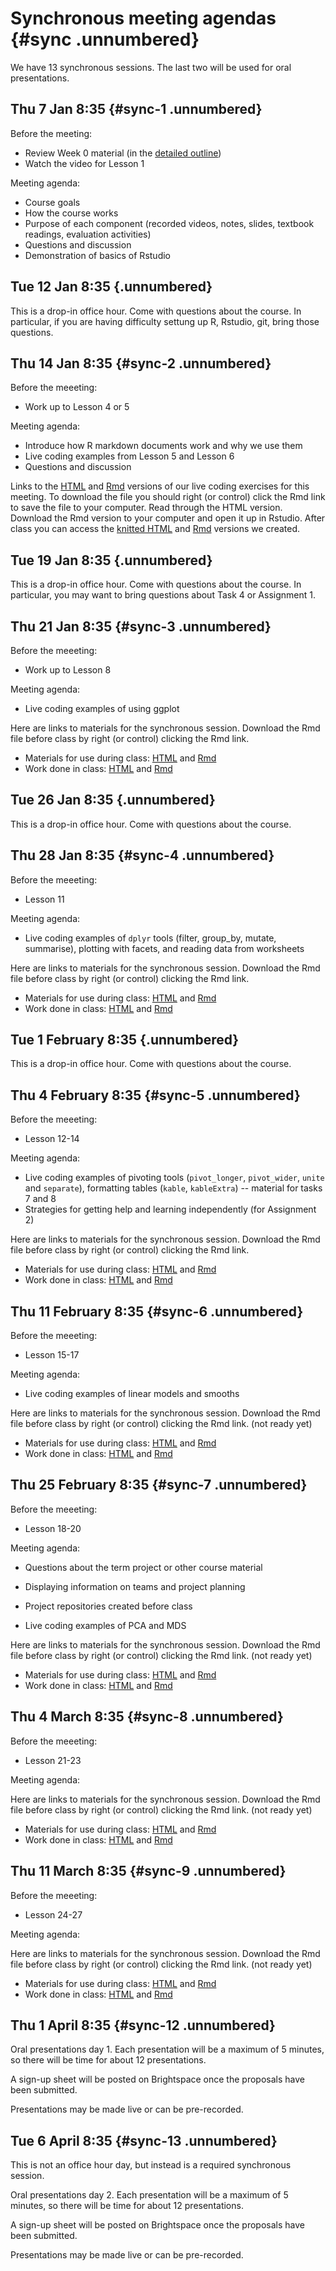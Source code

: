 # Synchronous meeting agendas {#sync .unnumbered}



We have 13 synchronous sessions. The last two will be used for oral presentations.

## Thu 7 Jan 8:35 {#sync-1 .unnumbered}

Before the meeting: 

* Review Week 0 material (in the [detailed outline](#outline))
* Watch the video for Lesson 1

Meeting agenda:

* Course goals
* How the course works
* Purpose of each component (recorded videos, notes, slides, textbook readings, evaluation activities)
* Questions and discussion
* Demonstration of basics of Rstudio

## Tue 12 Jan 8:35 {.unnumbered}

This is a drop-in office hour. Come with questions about the course. In particular, if you are having difficulty settung up R, Rstudio, git, bring those questions.

## Thu 14 Jan 8:35 {#sync-2 .unnumbered}

Before the meeeting:

* Work up to Lesson 4 or 5

Meeting agenda:

* Introduce how R markdown documents work and why we use them
* Live coding examples from Lesson 5 and Lesson 6
* Questions and discussion

Links to the [HTML](https://htmlpreview.github.io/?https://github.com/AndrewIrwin/data-visualization/blob/master/live-coding/live-coding-02.html) and [Rmd](https://raw.githubusercontent.com/AndrewIrwin/data-visualization/master/live-coding/live-coding-02.rmd) versions of our live coding exercises for this meeting. To download the file you should right (or control) click the Rmd link to save the file to your computer. Read through the HTML version. Download the Rmd version to your computer and open it up in Rstudio. After class you can access the [knitted HTML](https://htmlpreview.github.io/?https://github.com/AndrewIrwin/data-visualization/blob/master/live-coding/live-coding-02-after-class.html) and [Rmd](https://raw.githubusercontent.com/AndrewIrwin/data-visualization/master/live-coding/live-coding-02-after-class.rmd) versions we created.



## Tue 19 Jan 8:35 {.unnumbered}

This is a drop-in office hour. Come with questions about the course. In particular, you may want to bring questions about Task 4 or Assignment 1.

## Thu 21 Jan 8:35 {#sync-3 .unnumbered}

Before the meeeting:

* Work up to Lesson 8

Meeting agenda:

* Live coding examples of using ggplot

Here are links to materials for the synchronous session. Download the Rmd file before class by right (or control) clicking the Rmd link. 

  * Materials for use during class: [HTML](https://htmlpreview.github.io/?https://github.com/AndrewIrwin/data-visualization/blob/master/live-coding/live-coding-03.html) and [Rmd](https://raw.githubusercontent.com/AndrewIrwin/data-visualization/master/live-coding/live-coding-03.rmd) 
  * Work done in class: [HTML](https://htmlpreview.github.io/?https://github.com/AndrewIrwin/data-visualization/blob/master/live-coding/live-coding-03-after-class.html) and [Rmd](https://raw.githubusercontent.com/AndrewIrwin/data-visualization/master/live-coding/live-coding-03-after-class.rmd) 


## Tue 26 Jan 8:35 {.unnumbered}

This is a drop-in office hour. Come with questions about the course.

## Thu 28 Jan 8:35 {#sync-4 .unnumbered}

Before the meeeting:

* Lesson 11

Meeting agenda:

* Live coding examples of `dplyr` tools (filter, group_by, mutate, summarise), plotting with facets, and reading data from worksheets

Here are links to materials for the synchronous session. Download the Rmd file before class by right (or control) clicking the Rmd link. 

  * Materials for use during class: [HTML](https://htmlpreview.github.io/?https://github.com/AndrewIrwin/data-visualization/blob/master/live-coding/live-coding-04.html) and [Rmd](https://raw.githubusercontent.com/AndrewIrwin/data-visualization/master/live-coding/live-coding-04.rmd) 
  * Work done in class: [HTML](https://htmlpreview.github.io/?https://github.com/AndrewIrwin/data-visualization/blob/master/live-coding/live-coding-04-after-class.html) and [Rmd](https://raw.githubusercontent.com/AndrewIrwin/data-visualization/master/live-coding/live-coding-04-after-class.rmd) 


## Tue 1 February 8:35 {.unnumbered}

This is a drop-in office hour. Come with questions about the course.

## Thu 4 February 8:35 {#sync-5 .unnumbered}

Before the meeeting:

* Lesson 12-14

Meeting agenda:

* Live coding examples of pivoting tools (`pivot_longer`, `pivot_wider`, `unite` and `separate`), formatting tables (`kable`, `kableExtra`) -- material for tasks 7 and 8
* Strategies for getting help and learning independently (for Assignment 2)

Here are links to materials for the synchronous session. Download the Rmd file before class by right (or control) clicking the Rmd link. 

  * Materials for use during class: [HTML](https://htmlpreview.github.io/?https://github.com/AndrewIrwin/data-visualization/blob/master/live-coding/live-coding-05.html) and [Rmd](https://raw.githubusercontent.com/AndrewIrwin/data-visualization/master/live-coding/live-coding-05.rmd) 
  * Work done in class: [HTML](https://htmlpreview.github.io/?https://github.com/AndrewIrwin/data-visualization/blob/master/live-coding/live-coding-05-after-class.html) and [Rmd](https://raw.githubusercontent.com/AndrewIrwin/data-visualization/master/live-coding/live-coding-05-after-class.rmd) 
  
## Thu 11 February 8:35 {#sync-6 .unnumbered}

Before the meeeting:

* Lesson 15-17

Meeting agenda:

* Live coding examples of linear models and smooths

Here are links to materials for the synchronous session. Download the Rmd file before class by right (or control) clicking the Rmd link. (not ready yet)

  * Materials for use during class: [HTML](https://htmlpreview.github.io/?https://github.com/AndrewIrwin/data-visualization/blob/master/live-coding/live-coding-06.html) and [Rmd](https://raw.githubusercontent.com/AndrewIrwin/data-visualization/master/live-coding/live-coding-06.rmd) 
  * Work done in class: [HTML](https://htmlpreview.github.io/?https://github.com/AndrewIrwin/data-visualization/blob/master/live-coding/live-coding-06-after-class.html) and [Rmd](https://raw.githubusercontent.com/AndrewIrwin/data-visualization/master/live-coding/live-coding-06-after-class.rmd)
  

## Thu 25 February 8:35 {#sync-7 .unnumbered}

Before the meeeting:

* Lesson 18-20

Meeting agenda:

* Questions about the term project or other course material
* Displaying information on teams and project planning
* Project repositories created before class

* Live coding examples of PCA and MDS

Here are links to materials for the synchronous session. Download the Rmd file before class by right (or control) clicking the Rmd link. (not ready yet)

  * Materials for use during class: [HTML](https://htmlpreview.github.io/?https://github.com/AndrewIrwin/data-visualization/blob/master/live-coding/live-coding-07.html) and [Rmd](https://raw.githubusercontent.com/AndrewIrwin/data-visualization/master/live-coding/live-coding-07.rmd) 
  * Work done in class: [HTML](https://htmlpreview.github.io/?https://github.com/AndrewIrwin/data-visualization/blob/master/live-coding/live-coding-07-after-class.html) and [Rmd](https://raw.githubusercontent.com/AndrewIrwin/data-visualization/master/live-coding/live-coding-07-after-class.rmd)
  


## Thu 4 March 8:35 {#sync-8 .unnumbered}

Before the meeeting:

* Lesson 21-23

Meeting agenda:


Here are links to materials for the synchronous session. Download the Rmd file before class by right (or control) clicking the Rmd link. (not ready yet)

  * Materials for use during class: [HTML](https://htmlpreview.github.io/?https://github.com/AndrewIrwin/data-visualization/blob/master/live-coding/live-coding-08.html) and [Rmd](https://raw.githubusercontent.com/AndrewIrwin/data-visualization/master/live-coding/live-coding-08.rmd) 
  * Work done in class: [HTML](https://htmlpreview.github.io/?https://github.com/AndrewIrwin/data-visualization/blob/master/live-coding/live-coding-08-after-class.html) and [Rmd](https://raw.githubusercontent.com/AndrewIrwin/data-visualization/master/live-coding/live-coding-08-after-class.rmd)
  
  
## Thu 11 March 8:35 {#sync-9 .unnumbered}

Before the meeeting:

* Lesson 24-27

Meeting agenda:


Here are links to materials for the synchronous session. Download the Rmd file before class by right (or control) clicking the Rmd link. (not ready yet)

  * Materials for use during class: [HTML](https://htmlpreview.github.io/?https://github.com/AndrewIrwin/data-visualization/blob/master/live-coding/live-coding-09.html) and [Rmd](https://raw.githubusercontent.com/AndrewIrwin/data-visualization/master/live-coding/live-coding-09.rmd) 
  * Work done in class: [HTML](https://htmlpreview.github.io/?https://github.com/AndrewIrwin/data-visualization/blob/master/live-coding/live-coding-09-after-class.html) and [Rmd](https://raw.githubusercontent.com/AndrewIrwin/data-visualization/master/live-coding/live-coding-09-after-class.rmd)
  
## Thu 1 April 8:35 {#sync-12 .unnumbered}

Oral presentations day 1. Each presentation will be a maximum of 5 minutes, so there will be time for about 12 presentations.

A sign-up sheet will be posted on Brightspace once the proposals have been submitted.

Presentations may be made live or can be pre-recorded.

## Tue 6 April 8:35 {#sync-13 .unnumbered}

This is not an office hour day, but instead is a required synchronous session.

Oral presentations day 2. Each presentation will be a maximum of 5 minutes, so there will be time for about 12 presentations.

A sign-up sheet will be posted on Brightspace once the proposals have been submitted.

Presentations may be made live or can be pre-recorded.

